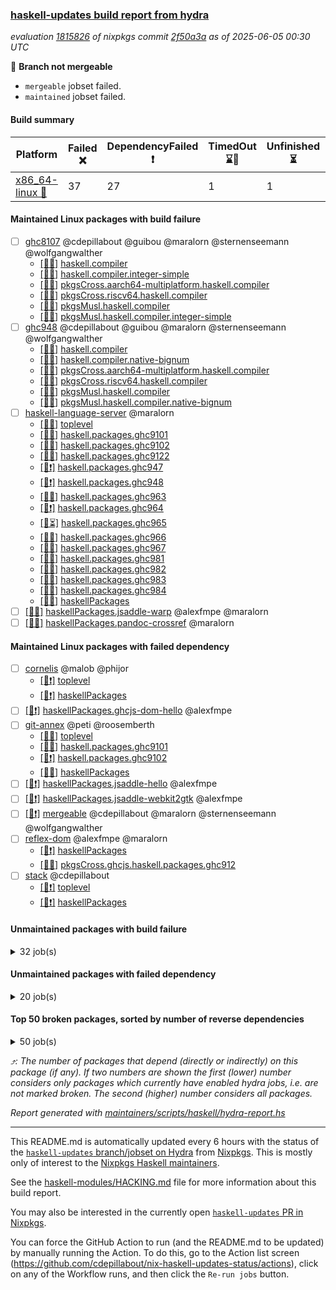 ### [haskell-updates build report from hydra](https://hydra.nixos.org/jobset/nixpkgs/haskell-updates)
*evaluation [1815826](https://hydra.nixos.org/eval/1815826) of nixpkgs commit [2f50a3a](https://github.com/NixOS/nixpkgs/commits/2f50a3af8b7665456ba627ae993ddef5d7c9840c) as of 2025-06-05 00:30 UTC*

🔴 **Branch not mergeable**
  * `mergeable` jobset failed.
  * `maintained` jobset failed.

#### Build summary

 | Platform | Failed ❌ | DependencyFailed ❗ | TimedOut ⌛🚫 | Unfinished ⏳ | Success ✅ | 
 | --- | --- | --- | --- | --- | --- | 
 | [x86_64-linux 🐧](https://hydra.nixos.org/eval/1815826?filter=.x86_64-linux) | 37 | 27 | 1 | 1 | 7300 | 
#### Maintained Linux packages with build failure
- [ ] [ghc8107](https://hydra.nixos.org/eval/1815826?filter=ghc8107) @cdepillabout @guibou @maralorn @sternenseemann @wolfgangwalther
  - [[🐧✅]](https://hydra.nixos.org/build/299134785) [haskell.compiler](https://hydra.nixos.org/eval/1815826?filter=haskell.compiler.ghc8107)
  - [[🐧✅]](https://hydra.nixos.org/build/299134810) [haskell.compiler.integer-simple](https://hydra.nixos.org/eval/1815826?filter=haskell.compiler.integer-simple.ghc8107)
  - [[🐧✅]](https://hydra.nixos.org/build/299142515) [pkgsCross.aarch64-multiplatform.haskell.compiler](https://hydra.nixos.org/eval/1815826?filter=pkgsCross.aarch64-multiplatform.haskell.compiler.ghc8107)
  - [[🐧❌]](https://hydra.nixos.org/build/299142555) [pkgsCross.riscv64.haskell.compiler](https://hydra.nixos.org/eval/1815826?filter=pkgsCross.riscv64.haskell.compiler.ghc8107)
  - [[🐧✅]](https://hydra.nixos.org/build/299142529) [pkgsMusl.haskell.compiler](https://hydra.nixos.org/eval/1815826?filter=pkgsMusl.haskell.compiler.ghc8107)
  - [[🐧✅]](https://hydra.nixos.org/build/299142538) [pkgsMusl.haskell.compiler.integer-simple](https://hydra.nixos.org/eval/1815826?filter=pkgsMusl.haskell.compiler.integer-simple.ghc8107)
- [ ] [ghc948](https://hydra.nixos.org/eval/1815826?filter=ghc948) @cdepillabout @guibou @maralorn @sternenseemann @wolfgangwalther
  - [[🐧✅]](https://hydra.nixos.org/build/299134792) [haskell.compiler](https://hydra.nixos.org/eval/1815826?filter=haskell.compiler.ghc948)
  - [[🐧✅]](https://hydra.nixos.org/build/299134823) [haskell.compiler.native-bignum](https://hydra.nixos.org/eval/1815826?filter=haskell.compiler.native-bignum.ghc948)
  - [[🐧✅]](https://hydra.nixos.org/build/299142513) [pkgsCross.aarch64-multiplatform.haskell.compiler](https://hydra.nixos.org/eval/1815826?filter=pkgsCross.aarch64-multiplatform.haskell.compiler.ghc948)
  - [[🐧❌]](https://hydra.nixos.org/build/299142554) [pkgsCross.riscv64.haskell.compiler](https://hydra.nixos.org/eval/1815826?filter=pkgsCross.riscv64.haskell.compiler.ghc948)
  - [[🐧✅]](https://hydra.nixos.org/build/299142532) [pkgsMusl.haskell.compiler](https://hydra.nixos.org/eval/1815826?filter=pkgsMusl.haskell.compiler.ghc948)
  - [[🐧✅]](https://hydra.nixos.org/build/299142544) [pkgsMusl.haskell.compiler.native-bignum](https://hydra.nixos.org/eval/1815826?filter=pkgsMusl.haskell.compiler.native-bignum.ghc948)
- [ ] [haskell-language-server](https://hydra.nixos.org/eval/1815826?filter=haskell-language-server) @maralorn
  - [[🐧✅]](https://hydra.nixos.org/build/299135290) [toplevel](https://hydra.nixos.org/eval/1815826?filter=haskell-language-server)
  - [[🐧❌]](https://hydra.nixos.org/build/299134931) [haskell.packages.ghc9101](https://hydra.nixos.org/eval/1815826?filter=haskell.packages.ghc9101.haskell-language-server)
  - [[🐧❌]](https://hydra.nixos.org/build/299135008) [haskell.packages.ghc9102](https://hydra.nixos.org/eval/1815826?filter=haskell.packages.ghc9102.haskell-language-server)
  - [[🐧✅]](https://hydra.nixos.org/build/299134963) [haskell.packages.ghc9122](https://hydra.nixos.org/eval/1815826?filter=haskell.packages.ghc9122.haskell-language-server)
  - [[🐧❗]](https://hydra.nixos.org/build/299135077) [haskell.packages.ghc947](https://hydra.nixos.org/eval/1815826?filter=haskell.packages.ghc947.haskell-language-server)
  - [[🐧❗]](https://hydra.nixos.org/build/299135084) [haskell.packages.ghc948](https://hydra.nixos.org/eval/1815826?filter=haskell.packages.ghc948.haskell-language-server)
  - [[🐧✅]](https://hydra.nixos.org/build/299135089) [haskell.packages.ghc963](https://hydra.nixos.org/eval/1815826?filter=haskell.packages.ghc963.haskell-language-server)
  - [[🐧❗]](https://hydra.nixos.org/build/299135100) [haskell.packages.ghc964](https://hydra.nixos.org/eval/1815826?filter=haskell.packages.ghc964.haskell-language-server)
  - [[🐧⏳]](https://hydra.nixos.org/build/299135160) [haskell.packages.ghc965](https://hydra.nixos.org/eval/1815826?filter=haskell.packages.ghc965.haskell-language-server)
  - [[🐧✅]](https://hydra.nixos.org/build/299135171) [haskell.packages.ghc966](https://hydra.nixos.org/eval/1815826?filter=haskell.packages.ghc966.haskell-language-server)
  - [[🐧✅]](https://hydra.nixos.org/build/299135170) [haskell.packages.ghc967](https://hydra.nixos.org/eval/1815826?filter=haskell.packages.ghc967.haskell-language-server)
  - [[🐧✅]](https://hydra.nixos.org/build/299135513) [haskell.packages.ghc981](https://hydra.nixos.org/eval/1815826?filter=haskell.packages.ghc981.haskell-language-server)
  - [[🐧✅]](https://hydra.nixos.org/build/299135814) [haskell.packages.ghc982](https://hydra.nixos.org/eval/1815826?filter=haskell.packages.ghc982.haskell-language-server)
  - [[🐧✅]](https://hydra.nixos.org/build/299136663) [haskell.packages.ghc983](https://hydra.nixos.org/eval/1815826?filter=haskell.packages.ghc983.haskell-language-server)
  - [[🐧✅]](https://hydra.nixos.org/build/299135312) [haskell.packages.ghc984](https://hydra.nixos.org/eval/1815826?filter=haskell.packages.ghc984.haskell-language-server)
  - [[🐧✅]](https://hydra.nixos.org/build/299138518) [haskellPackages](https://hydra.nixos.org/eval/1815826?filter=haskellPackages.haskell-language-server)
- [ ] [[🐧❌]](https://hydra.nixos.org/build/299139036) [haskellPackages.jsaddle-warp](https://hydra.nixos.org/eval/1815826?filter=haskellPackages.jsaddle-warp) @alexfmpe @maralorn
- [ ] [[🐧❌]](https://hydra.nixos.org/build/299140064) [haskellPackages.pandoc-crossref](https://hydra.nixos.org/eval/1815826?filter=haskellPackages.pandoc-crossref) @maralorn
#### Maintained Linux packages with failed dependency
- [ ] [cornelis](https://hydra.nixos.org/eval/1815826?filter=cornelis) @malob @phijor
  - [[🐧❗]](https://hydra.nixos.org/build/299134760) [toplevel](https://hydra.nixos.org/eval/1815826?filter=cornelis)
  - [[🐧❗]](https://hydra.nixos.org/build/299136894) [haskellPackages](https://hydra.nixos.org/eval/1815826?filter=haskellPackages.cornelis)
- [ ] [[🐧❗]](https://hydra.nixos.org/build/299138002) [haskellPackages.ghcjs-dom-hello](https://hydra.nixos.org/eval/1815826?filter=haskellPackages.ghcjs-dom-hello) @alexfmpe
- [ ] [git-annex](https://hydra.nixos.org/eval/1815826?filter=git-annex) @peti @roosemberth
  - [[🐧✅]](https://hydra.nixos.org/build/299186670) [toplevel](https://hydra.nixos.org/eval/1815826?filter=git-annex)
  - [[🐧✅]](https://hydra.nixos.org/build/299186672) [haskell.packages.ghc9101](https://hydra.nixos.org/eval/1815826?filter=haskell.packages.ghc9101.git-annex)
  - [[🐧❗]](https://hydra.nixos.org/build/299186671) [haskell.packages.ghc9102](https://hydra.nixos.org/eval/1815826?filter=haskell.packages.ghc9102.git-annex)
  - [[🐧✅]](https://hydra.nixos.org/build/299186695) [haskellPackages](https://hydra.nixos.org/eval/1815826?filter=haskellPackages.git-annex)
- [ ] [[🐧❗]](https://hydra.nixos.org/build/299139051) [haskellPackages.jsaddle-hello](https://hydra.nixos.org/eval/1815826?filter=haskellPackages.jsaddle-hello) @alexfmpe
- [ ] [[🐧❗]](https://hydra.nixos.org/build/299139076) [haskellPackages.jsaddle-webkit2gtk](https://hydra.nixos.org/eval/1815826?filter=haskellPackages.jsaddle-webkit2gtk) @alexfmpe
- [ ] [[🐧❗]](https://hydra.nixos.org/build/299186761) [mergeable](https://hydra.nixos.org/eval/1815826?filter=mergeable) @cdepillabout @maralorn @sternenseemann @wolfgangwalther
- [ ] [reflex-dom](https://hydra.nixos.org/eval/1815826?filter=reflex-dom) @alexfmpe @maralorn
  - [[🐧❗]](https://hydra.nixos.org/build/299140685) [haskellPackages](https://hydra.nixos.org/eval/1815826?filter=haskellPackages.reflex-dom)
  - [[🐧✅]](https://hydra.nixos.org/build/299142553) [pkgsCross.ghcjs.haskell.packages.ghc912](https://hydra.nixos.org/eval/1815826?filter=pkgsCross.ghcjs.haskell.packages.ghc912.reflex-dom)
- [ ] [stack](https://hydra.nixos.org/eval/1815826?filter=stack) @cdepillabout
  - [[🐧❗]](https://hydra.nixos.org/build/299186763) [toplevel](https://hydra.nixos.org/eval/1815826?filter=stack)
  - [[🐧❗]](https://hydra.nixos.org/build/299186732) [haskellPackages](https://hydra.nixos.org/eval/1815826?filter=haskellPackages.stack)
#### Unmaintained packages with build failure
<details><summary>32 job(s) </summary>

- [ ] [[🐧❌]](https://hydra.nixos.org/build/299137964) [haskellPackages.gi-soup2](https://hydra.nixos.org/eval/1815826?filter=haskellPackages.gi-soup2)  ⤴️ 6 | 17
- [ ] [[🐧❌]](https://hydra.nixos.org/build/299138284) [haskellPackages.gpu-vulkan-middle](https://hydra.nixos.org/eval/1815826?filter=haskellPackages.gpu-vulkan-middle)  ⤴️ 3 | 7
- [ ] [[🐧❌]](https://hydra.nixos.org/build/299142323) [haskellPackages.xml-picklers](https://hydra.nixos.org/eval/1815826?filter=haskellPackages.xml-picklers)  ⤴️ 2 | 9
- [ ] [[🐧❌]](https://hydra.nixos.org/build/299135676) [haskellPackages.aeson-warning-parser](https://hydra.nixos.org/eval/1815826?filter=haskellPackages.aeson-warning-parser)  ⤴️ 2 | 6
- [ ] [[🐧❌]](https://hydra.nixos.org/build/299137660) [haskellPackages.free-vector-spaces](https://hydra.nixos.org/eval/1815826?filter=haskellPackages.free-vector-spaces)  ⤴️ 1 | 7
- [ ] [[🐧❌]](https://hydra.nixos.org/build/299137169) [haskellPackages.diff-loc](https://hydra.nixos.org/eval/1815826?filter=haskellPackages.diff-loc)  ⤴️ 1 | 1
- [ ] [[🐧❌]](https://hydra.nixos.org/build/299137683) [haskellPackages.fs-api](https://hydra.nixos.org/eval/1815826?filter=haskellPackages.fs-api)  ⤴️ 1 | 1
- [ ] [[🐧❌]](https://hydra.nixos.org/build/299139026) [haskellPackages.jpeg-turbo](https://hydra.nixos.org/eval/1815826?filter=haskellPackages.jpeg-turbo)  ⤴️ 1 | 1
- [ ] [[🐧❌]](https://hydra.nixos.org/build/299137849) [haskellPackages.geomancy-layout](https://hydra.nixos.org/eval/1815826?filter=haskellPackages.geomancy-layout)  ⤴️ 0 | 7
- [ ] [[🐧❌]](https://hydra.nixos.org/build/299140892) [haskellPackages.selda-json](https://hydra.nixos.org/eval/1815826?filter=haskellPackages.selda-json)  ⤴️ 0 | 2
- [ ] [[🐧❌]](https://hydra.nixos.org/build/299138327) [haskellPackages.hash-store](https://hydra.nixos.org/eval/1815826?filter=haskellPackages.hash-store)  ⤴️ 0 | 1
- [ ] [[🐧❌]](https://hydra.nixos.org/build/299139104) [haskellPackages.kmeans](https://hydra.nixos.org/eval/1815826?filter=haskellPackages.kmeans)  ⤴️ 0 | 1
- [ ] [[🐧❌]](https://hydra.nixos.org/build/299186735) [haskellPackages.wire-streams](https://hydra.nixos.org/eval/1815826?filter=haskellPackages.wire-streams)  ⤴️ 0 | 1
- [ ] [[🐧❌]](https://hydra.nixos.org/build/299135789) [haskellPackages.amazonka-connectparticipant](https://hydra.nixos.org/eval/1815826?filter=haskellPackages.amazonka-connectparticipant) 
- [ ] [[🐧❌]](https://hydra.nixos.org/build/299186680) [haskellPackages.cabal-cargs](https://hydra.nixos.org/eval/1815826?filter=haskellPackages.cabal-cargs) 
- [ ] [[🐧❌]](https://hydra.nixos.org/build/299137101) [haskellPackages.dbus-app-launcher](https://hydra.nixos.org/eval/1815826?filter=haskellPackages.dbus-app-launcher) 
- [ ] [[🐧❌]](https://hydra.nixos.org/build/299186683) [haskellPackages.delta-store](https://hydra.nixos.org/eval/1815826?filter=haskellPackages.delta-store) 
- [ ] [[🐧❌]](https://hydra.nixos.org/build/299137822) [haskellPackages.genvalidity-network-uri](https://hydra.nixos.org/eval/1815826?filter=haskellPackages.genvalidity-network-uri) 
- [ ] [[🐧❌]](https://hydra.nixos.org/build/299137903) [haskellPackages.gi-clutter](https://hydra.nixos.org/eval/1815826?filter=haskellPackages.gi-clutter) 
- [ ] [[🐧❌]](https://hydra.nixos.org/build/299137966) [haskellPackages.gitrev-typed](https://hydra.nixos.org/eval/1815826?filter=haskellPackages.gitrev-typed) 
- [ ] [[🐧❌]](https://hydra.nixos.org/build/299138362) [haskellPackages.haskell-halogen-core](https://hydra.nixos.org/eval/1815826?filter=haskellPackages.haskell-halogen-core) 
- [ ] [[🐧❌]](https://hydra.nixos.org/build/299138382) [haskellPackages.haskoin-store](https://hydra.nixos.org/eval/1815826?filter=haskellPackages.haskoin-store) 
- [ ] [[🐧❌]](https://hydra.nixos.org/build/299139409) [haskellPackages.llama-cpp-hs](https://hydra.nixos.org/eval/1815826?filter=haskellPackages.llama-cpp-hs) 
- [ ] [[🐧❌]](https://hydra.nixos.org/build/299139659) [haskellPackages.more-extensible-effects](https://hydra.nixos.org/eval/1815826?filter=haskellPackages.more-extensible-effects) 
- [ ] [[🐧❌]](https://hydra.nixos.org/build/299140266) [haskellPackages.phino](https://hydra.nixos.org/eval/1815826?filter=haskellPackages.phino) 
- [ ] [[🐧❌]](https://hydra.nixos.org/build/299186718) [haskellPackages.rawlock](https://hydra.nixos.org/eval/1815826?filter=haskellPackages.rawlock) 
- [ ] [[🐧❌]](https://hydra.nixos.org/build/299186719) [haskellPackages.rds-data](https://hydra.nixos.org/eval/1815826?filter=haskellPackages.rds-data) 
- [ ] [[🐧❌]](https://hydra.nixos.org/build/299186720) [haskellPackages.resource-registry](https://hydra.nixos.org/eval/1815826?filter=haskellPackages.resource-registry) 
- [ ] [[🐧❌]](https://hydra.nixos.org/build/299141710) [haskellPackages.text-builder-lawful-conversions](https://hydra.nixos.org/eval/1815826?filter=haskellPackages.text-builder-lawful-conversions) 
- [ ] [[🐧❌]](https://hydra.nixos.org/build/299141969) [haskellPackages.unimap](https://hydra.nixos.org/eval/1815826?filter=haskellPackages.unimap) 
- [ ] [[🐧❌]](https://hydra.nixos.org/build/299186734) [haskellPackages.verismith](https://hydra.nixos.org/eval/1815826?filter=haskellPackages.verismith) 
- [ ] [[🐧❌]](https://hydra.nixos.org/build/299186736) [haskellPackages.wsjtx-udp](https://hydra.nixos.org/eval/1815826?filter=haskellPackages.wsjtx-udp) 
</details>

#### Unmaintained packages with failed dependency
<details><summary>20 job(s) </summary>

- [ ] [ihaskell](https://hydra.nixos.org/eval/1815826?filter=ihaskell)  ⤴️ 10 | 18
  - [[🐧❗]](https://hydra.nixos.org/build/299142511) [toplevel](https://hydra.nixos.org/eval/1815826?filter=ihaskell)
  - [[🐧✅]](https://hydra.nixos.org/build/299138863) [haskellPackages](https://hydra.nixos.org/eval/1815826?filter=haskellPackages.ihaskell)
- [ ] [[🐧❗]](https://hydra.nixos.org/build/299137979) [haskellPackages.gi-webkit2](https://hydra.nixos.org/eval/1815826?filter=haskellPackages.gi-webkit2)  ⤴️ 4 | 14
- [ ] [[🐧❗]](https://hydra.nixos.org/build/299138282) [haskellPackages.gpu-vulkan-middle-khr-surface](https://hydra.nixos.org/eval/1815826?filter=haskellPackages.gpu-vulkan-middle-khr-surface)  ⤴️ 2 | 5
- [ ] [[🐧❗]](https://hydra.nixos.org/build/299186709) [haskellPackages.pantry](https://hydra.nixos.org/eval/1815826?filter=haskellPackages.pantry)  ⤴️ 1 | 5
- [ ] [[🐧❗]](https://hydra.nixos.org/build/299140294) [haskellPackages.pontarius-xmpp](https://hydra.nixos.org/eval/1815826?filter=haskellPackages.pontarius-xmpp)  ⤴️ 1 | 4
- [ ] [[🐧❗]](https://hydra.nixos.org/build/299137125) [haskellPackages.dde](https://hydra.nixos.org/eval/1815826?filter=haskellPackages.dde)  ⤴️ 0 | 1
- [ ] [[🐧❗]](https://hydra.nixos.org/build/299138294) [haskellPackages.gpu-vulkan-middle-khr-surface-glfw](https://hydra.nixos.org/eval/1815826?filter=haskellPackages.gpu-vulkan-middle-khr-surface-glfw)  ⤴️ 0 | 1
- [ ] [[🐧❗]](https://hydra.nixos.org/build/299138291) [haskellPackages.gpu-vulkan-middle-khr-swapchain](https://hydra.nixos.org/eval/1815826?filter=haskellPackages.gpu-vulkan-middle-khr-swapchain)  ⤴️ 0 | 1
- [ ] [[🐧❗]](https://hydra.nixos.org/build/299135408) [haskellPackages.JuicyPixels-jpeg-turbo](https://hydra.nixos.org/eval/1815826?filter=haskellPackages.JuicyPixels-jpeg-turbo) 
- [ ] [[🐧❗]](https://hydra.nixos.org/build/299186691) [haskellPackages.fs-sim](https://hydra.nixos.org/eval/1815826?filter=haskellPackages.fs-sim) 
- [ ] [[🐧❗]](https://hydra.nixos.org/build/299137970) [haskellPackages.gi-soup](https://hydra.nixos.org/eval/1815826?filter=haskellPackages.gi-soup) 
- [ ] [[🐧❗]](https://hydra.nixos.org/build/299137933) [haskellPackages.gi-vips](https://hydra.nixos.org/eval/1815826?filter=haskellPackages.gi-vips) 
- [ ] [[🐧❗]](https://hydra.nixos.org/build/299138740) [haskellPackages.hsendxmpp](https://hydra.nixos.org/eval/1815826?filter=haskellPackages.hsendxmpp) 
- [ ] [[🐧❗]](https://hydra.nixos.org/build/299138923) [haskellPackages.inspection-proxy](https://hydra.nixos.org/eval/1815826?filter=haskellPackages.inspection-proxy) 
- [ ] [[🐧❗]](https://hydra.nixos.org/build/299139187) [haskellPackages.lambdabot-xmpp](https://hydra.nixos.org/eval/1815826?filter=haskellPackages.lambdabot-xmpp) 
- [ ] [[🐧❗]](https://hydra.nixos.org/build/299186764) [maintained](https://hydra.nixos.org/eval/1815826?filter=maintained) 
- [ ] [[🐧❗]](https://hydra.nixos.org/build/299186705) [haskellPackages.mega-sdist](https://hydra.nixos.org/eval/1815826?filter=haskellPackages.mega-sdist) 
- [ ] [[🐧❗]](https://hydra.nixos.org/build/299140292) [haskellPackages.pontarius-xmpp-extras](https://hydra.nixos.org/eval/1815826?filter=haskellPackages.pontarius-xmpp-extras) 
</details>

#### Top 50 broken packages, sorted by number of reverse dependencies
<details><summary>50 job(s) </summary>

[haskell98](https://packdeps.haskellers.com/reverse/haskell98) ⤴️ 152  
[failure](https://packdeps.haskellers.com/reverse/failure) ⤴️ 72  
[enumerator](https://packdeps.haskellers.com/reverse/enumerator) ⤴️ 56  
[connection](https://packdeps.haskellers.com/reverse/connection) ⤴️ 50  
[util](https://packdeps.haskellers.com/reverse/util) ⤴️ 49  
[derive](https://packdeps.haskellers.com/reverse/derive) ⤴️ 48  
[fclabels](https://packdeps.haskellers.com/reverse/fclabels) ⤴️ 47  
[syb-with-class](https://packdeps.haskellers.com/reverse/syb-with-class) ⤴️ 42  
[MonadCatchIO-transformers](https://packdeps.haskellers.com/reverse/MonadCatchIO-transformers) ⤴️ 41  
[TypeCompose](https://packdeps.haskellers.com/reverse/TypeCompose) ⤴️ 41  
[PrimitiveArray](https://packdeps.haskellers.com/reverse/PrimitiveArray) ⤴️ 35  
[crypto-random](https://packdeps.haskellers.com/reverse/crypto-random) ⤴️ 35  
[dual](https://packdeps.haskellers.com/reverse/dual) ⤴️ 32  
[hsp](https://packdeps.haskellers.com/reverse/hsp) ⤴️ 32  
[language-ecmascript](https://packdeps.haskellers.com/reverse/language-ecmascript) ⤴️ 31  
[iteratee](https://packdeps.haskellers.com/reverse/iteratee) ⤴️ 29  
[composite-base](https://packdeps.haskellers.com/reverse/composite-base) ⤴️ 28  
[regexpr](https://packdeps.haskellers.com/reverse/regexpr) ⤴️ 27  
[text-format](https://packdeps.haskellers.com/reverse/text-format) ⤴️ 27  
[crypto-numbers](https://packdeps.haskellers.com/reverse/crypto-numbers) ⤴️ 25  
[either-unwrap](https://packdeps.haskellers.com/reverse/either-unwrap) ⤴️ 25  
[Crypto](https://packdeps.haskellers.com/reverse/Crypto) ⤴️ 22  
[crypto-pubkey](https://packdeps.haskellers.com/reverse/crypto-pubkey) ⤴️ 22  
[haskelldb](https://packdeps.haskellers.com/reverse/haskelldb) ⤴️ 22  
[wxdirect](https://packdeps.haskellers.com/reverse/wxdirect) ⤴️ 22  
[BiobaseTypes](https://packdeps.haskellers.com/reverse/BiobaseTypes) ⤴️ 21  
[alg](https://packdeps.haskellers.com/reverse/alg) ⤴️ 21  
[hw-rankselect-base](https://packdeps.haskellers.com/reverse/hw-rankselect-base) ⤴️ 21  
[libxml-sax](https://packdeps.haskellers.com/reverse/libxml-sax) ⤴️ 21  
[wxc](https://packdeps.haskellers.com/reverse/wxc) ⤴️ 21  
[biocore](https://packdeps.haskellers.com/reverse/biocore) ⤴️ 20  
[hw-excess](https://packdeps.haskellers.com/reverse/hw-excess) ⤴️ 20  
[reform](https://packdeps.haskellers.com/reverse/reform) ⤴️ 20  
[wxcore](https://packdeps.haskellers.com/reverse/wxcore) ⤴️ 20  
[attoparsec-enumerator](https://packdeps.haskellers.com/reverse/attoparsec-enumerator) ⤴️ 19  
[cprng-aes](https://packdeps.haskellers.com/reverse/cprng-aes) ⤴️ 19  
[fay](https://packdeps.haskellers.com/reverse/fay) ⤴️ 19  
[harp](https://packdeps.haskellers.com/reverse/harp) ⤴️ 19  
[hsx2hs](https://packdeps.haskellers.com/reverse/hsx2hs) ⤴️ 19  
[hw-balancedparens](https://packdeps.haskellers.com/reverse/hw-balancedparens) ⤴️ 19  
[ixset](https://packdeps.haskellers.com/reverse/ixset) ⤴️ 19  
[mmsyn2](https://packdeps.haskellers.com/reverse/mmsyn2) ⤴️ 19  
[wx](https://packdeps.haskellers.com/reverse/wx) ⤴️ 19  
[BiobaseENA](https://packdeps.haskellers.com/reverse/BiobaseENA) ⤴️ 18  
[asn1-data](https://packdeps.haskellers.com/reverse/asn1-data) ⤴️ 18  
[bytestring-show](https://packdeps.haskellers.com/reverse/bytestring-show) ⤴️ 18  
[dbus-core](https://packdeps.haskellers.com/reverse/dbus-core) ⤴️ 18  
[digit](https://packdeps.haskellers.com/reverse/digit) ⤴️ 18  
[gtksourceview2](https://packdeps.haskellers.com/reverse/gtksourceview2) ⤴️ 18  
[hw-rankselect](https://packdeps.haskellers.com/reverse/hw-rankselect) ⤴️ 18  
</details>


*⤴️: The number of packages that depend (directly or indirectly) on this package (if any). If two numbers are shown the first (lower) number considers only packages which currently have enabled hydra jobs, i.e. are not marked broken. The second (higher) number considers all packages.*

*Report generated with [maintainers/scripts/haskell/hydra-report.hs](https://github.com/NixOS/nixpkgs/blob/haskell-updates/maintainers/scripts/haskell/hydra-report.hs)*


----------------------------------------------------------------------

This README.md is automatically updated every 6 hours with the status of the
[`haskell-updates` branch/jobset on Hydra](https://hydra.nixos.org/jobset/nixpkgs/haskell-updates)
from [Nixpkgs](https://github.com/NixOS/nixpkgs).  This is mostly only of
interest to the [Nixpkgs Haskell maintainers](https://github.com/orgs/NixOS/teams/haskell).

See the
[haskell-modules/HACKING.md](https://github.com/NixOS/nixpkgs/blob/haskell-updates/pkgs/development/haskell-modules/HACKING.md)
file for more information about this build report.

You may also be interested in the currently open
[`haskell-updates` PR in Nixpkgs](https://github.com/nixos/nixpkgs/pulls?q=is%3Apr+is%3Aopen+head%3Ahaskell-updates).

You can force the GitHub Action to run (and the README.md to be updated) by
manually running the Action.  To do this, go to the Action list screen
(https://github.com/cdepillabout/nix-haskell-updates-status/actions),
click on any of the Workflow runs, and then click the `Re-run jobs` button.

